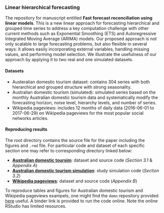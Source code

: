 
### Linear hierarchical forecasting

The repository for manuscript entitled **Fast forecast reconciliation using linear models**. This is a new linear approach for forecasting hierarchical and grouped time series to address a key computation challenge with other current methods such as Exponential Smoothing (ETS) and Autoregressive Integrated Moving Average (ARIMA) models. Our proposed approach is not only scalable to large forecasting problems, but also flexible in several ways: it allows easily incorporating external variables, handling missing values, and performing model selection. We illustrate the usefulness of our approach by applying it to two real and one simulated datasets. 

#### Datasets

- Austeralian domestic tourism dataset:  contains 304 series with both hierarchical and grouped structure with strong seasonality.
- Australian domestic tourism (simulated): simulated series based on the monthly Australian domestic tourism data and systematically modify the forecasting horizon, noise level, hierarchy levels, and number of series.
- Wikipedia pageviews: includes 12 months of daily data (2016-06-01 to 2017-06-29) on Wikipedia pageviews for the most popular social networks articles.

#### Reproducing results

The root directory contains the source file for the paper including the figures and `.rmd` file. For particular code and dataset of each specific section one may refer to corresponding directory linked below:

  + [**Australian domestic toursim**](Australia_data/): dataset and source code (*Section 3.1* \& *Appendix A*) 
  + [**Australian domestic tourism simulation**](Australia_data/sim/):  study simulation code (*Section 3.2*)
  + [**Wikipedia pageviews**](Wikipedia_data/):  dataset and source code (*Appendix B*)



To reproduce tables and figures for Australian domestic tourism and Wikipedia pageviews exampels, one might find the `demo` repository provided [here](https://github.com/mahsaashouri/AUS-Wiki-Binder) useful. A binder link is provided to run the code online. Note the online RStudio has limited resources.